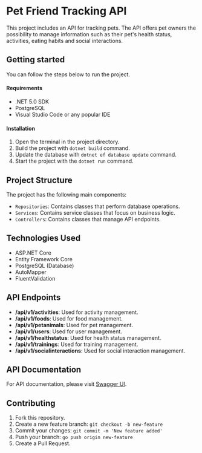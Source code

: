 ﻿# Pet Friend Tracking API

This project includes an API for tracking pets. The API offers pet owners the possibility to manage information such as their pet's health status, activities, eating habits and social interactions.

## Getting started

You can follow the steps below to run the project.

#### Requirements

- .NET 5.0 SDK
- PostgreSQL
- Visual Studio Code or any popular IDE

#### Installation

1. Open the terminal in the project directory.
2. Build the project with `dotnet build` command.
3. Update the database with `dotnet ef database update` command.
4. Start the project with the `dotnet run` command.

## Project Structure

The project has the following main components:

- `Repositories`: Contains classes that perform database operations.
- `Services`: Contains service classes that focus on business logic.
- `Controllers`: Contains classes that manage API endpoints.

## Technologies Used

- ASP.NET Core
- Entity Framework Core
- PostgreSQL (Database)
- AutoMapper
- FluentValidation

## API Endpoints

- **/api/v1/activities**: Used for activity management.
- **/api/v1/foods**: Used for food management.
- **/api/v1/petanimals**: Used for pet management.
- **/api/v1/users**: Used for user management.
- **/api/v1/healthstatus**: Used for health status management.
- **/api/v1/trainings**: Used for training management.
- **/api/v1/socialinteractions**: Used for social interaction management.

## API Documentation

For API documentation, please visit [Swagger UI](/swagger).

## Contributing

1. Fork this repository.
2. Create a new feature branch: `git checkout -b new-feature`
3. Commit your changes: `git commit -m 'New feature added'`
4. Push your branch: `go push origin new-feature`
5. Create a Pull Request.